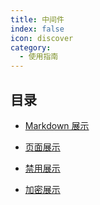 ```yaml
---
title: 中间件
index: false
icon: discover
category:
  - 使用指南
---
```


## 目录

- [Markdown 展示](markdown.md)

- [页面展示](page.md)

- [禁用展示](disable.md)

- [加密展示](encrypt.md)